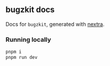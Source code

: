 ## bugzkit docs

Docs for `bugzkit`, generated with [nextra](https://github.com/shuding/nextra).

### Running locally

```bash
pnpm i
pnpm run dev
```
